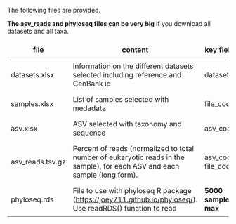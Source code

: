 
The following files are provided. 

**The asv_reads and phyloseq files can be very big** if you download all datasets and all taxa. 

<!--- https://stackoverflow.com/questions/52239087/table-in-r-markdown-is-not-printing-correctly-in-shiny-application -->
<style>
.basic-styling td,
.basic-styling th {
  border: 0px solid #999;
  padding: 0.5rem;
}
</style>

<div class="ox-hugo-table basic-styling">
<div></div>
<div class="table-caption">
  <span class="table-number"></span>
</div>

file | content | key fields
--- | --- | ---
datasets.xlsx | Information on the different datasets selected including reference and GenBank id | dataset_id
samples.xlsx | List of samples selected with medadata | file_code
asv.xlsx | ASV selected with taxonomy and sequence | asv_code
asv_reads.tsv.gz | Percent of reads (normalized to total number of eukaryotic reads in the sample), for each ASV and each sample (long form). | asv_code, file_code
phyloseq.rds | File to use with phyloseq R package (https://joey711.github.io/phyloseq/). Use readRDS() function to read | **5000 samples max**
</div>

<br>
 
<br>